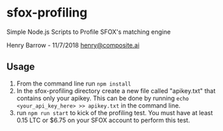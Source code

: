 # sfox-profiling
Simple Node.js Scripts to Profile SFOX's matching engine

Henry Barrow - 11/7/2018
henry@composite.ai


## Usage
1. From the command line run `npm install`
2. In the sfox-profiling directory create a new file called "apikey.txt" that contains only your apikey. This can be done by running `echo <your_api_key_here> >> apikey.txt` in the command line.
3. run `npm run start` to kick of the profiling test. You must have at least 0.15 LTC or $6.75 on your SFOX account to perform this test.
